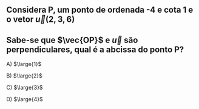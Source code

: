 ## Considera P, um ponto de ordenada -4 e cota 1 e o vetor $\vec{u}(2,3,6)$
## Sabe-se que $\vec{OP}$ e $\vec{u}$ são perpendiculares, qual é a abcissa do ponto P?

A) $\large{1}$

B) $\large{2}$

C) $\large{3}$

D) $\large{4}$
